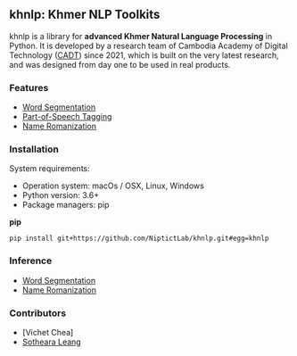 ## khnlp: Khmer NLP Toolkits

khnlp is a library for **advanced Khmer Natural Language Processing** in Python. 
It is developed by a research team of Cambodia Academy of Digital Technology ([CADT](http://cadt.edu.kh/)) since 2021, which is built on the very latest research, and was designed from day one to be used in real products.
 
### Features
* [Word Segmentation](https://github.com/soklayheng/Khmer-NLP-Tools/tree/main/khnlp/khnlp/segment)
* [Part-of-Speech Tagging](https://github.com/NiptictLab/khnlp/tree/main/khnlp/pos)
* [Name Romanization](https://github.com/soklayheng/Khmer-NLP-Tools/tree/main/khnlp/khnlp/romanize)



### Installation
System requirements:
* Operation system: macOs / OSX, Linux, Windows
* Python version: 3.6+
* Package managers: pip

**pip**

`pip install git+https://github.com/NiptictLab/khnlp.git#egg=khnlp`

### Inference
* [Word Segmentation](https://github.com/soklayheng/Khmer-NLP-Tools/blob/main/khnlp/inference/segment/inference_tokenizer.py)
* [Name Romanization](https://github.com/soklayheng/Khmer-NLP-Tools/blob/main/khnlp/inference/romanize/inference_romanizer.py)

### Contributors
* [Vichet Chea]
* [Sotheara Leang](mailto:leangsotheara@gmail.com)

